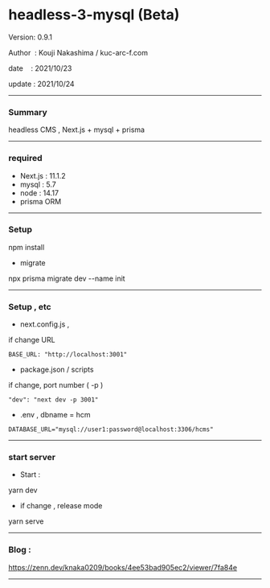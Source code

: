 # headless-3-mysql (Beta)

 Version: 0.9.1

 Author  : Kouji Nakashima / kuc-arc-f.com

 date    : 2021/10/23 

 update  : 2021/10/24

***
### Summary

headless CMS , Next.js + mysql + prisma

***
### required
* Next.js : 11.1.2
* mysql : 5.7
* node : 14.17
* prisma ORM

***
### Setup

npm install

* migrate

npx prisma migrate dev --name init

***
### Setup , etc
* next.config.js , 

if change URL

```
BASE_URL: "http://localhost:3001"
```

* package.json / scripts

if change, port number ( -p )

```
"dev": "next dev -p 3001"
```
* .env , dbname = hcm

```
DATABASE_URL="mysql://user1:password@localhost:3306/hcms"
```
***
### start server
* Start :

yarn dev

* if change , release mode

yarn serve


***
### Blog : 

https://zenn.dev/knaka0209/books/4ee53bad905ec2/viewer/7fa84e

***

